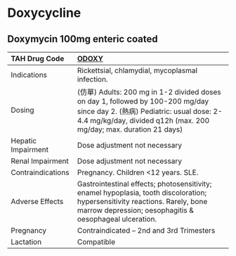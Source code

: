 # Doxycycline

## Doxymycin 100mg enteric coated

| TAH Drug Code      | [ODOXY](https://www.tahsda.org.tw/drugs/hissearch.php?drug_code=ODOXY)                                                                                                                            |
|:-------------------|:--------------------------------------------------------------------------------------------------------------------------------------------------------------------------------------------------|
| Indications        | Rickettsial, chlamydial, mycoplasmal infection.                                                                                                                                                   |
| Dosing             | (仿單) Adults: 200 mg in 1-2 divided doses on day 1, followed by 100-200 mg/day since day 2. (熱病) Pediatric: usual dose: 2-4.4 mg/kg/day, divided q12h (max. 200 mg/day; max. duration 21 days) |
| Hepatic Impairment | Dose adjustment not necessary                                                                                                                                                                     |
| Renal Impairment   | Dose adjustment not necessary                                                                                                                                                                     |
| Contraindications  | Pregnancy. Children <12 years. SLE.                                                                                                                                                               |
| Adverse Effects    | Gastrointestinal effects; photosensitivity; enamel hypoplasia, tooth discoloration; hypersensitivity reactions. Rarely, bone marrow depression; oesophagitis & oesophageal ulceration.            |
| Pregnancy          | Contraindicated – 2nd and 3rd Trimesters                                                                                                                                                          |
| Lactation          | Compatible                                                                                                                                                                                        |

